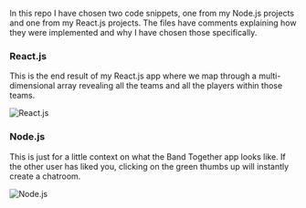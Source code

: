 In this repo I have chosen two code snippets, one from my Node.js projects
and one from my React.js projects. The files have comments explaining how they were implemented
and why I have chosen those specifically.

### React.js

This is the end result of my React.js app where we map through a multi-dimensional
array revealing all the teams and all the players within those teams.


![React.js](https://i.ibb.co/47FxV63/Screen-Shot-2019-02-06-at-3-48-32-PM.png)

### Node.js

This is just for a little context on what the Band Together app looks like. If the
other user has liked you, clicking on the green thumbs up will instantly create a chatroom.


![Node.js](https://i.ibb.co/wWzhr32/Screen-Shot-2019-02-06-at-4-07-55-PM.png)
